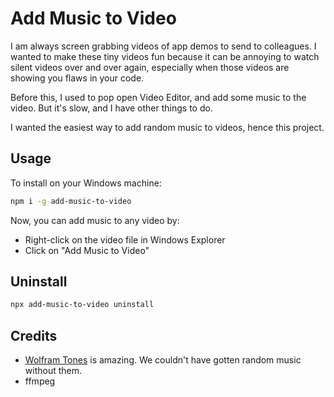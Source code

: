 # Add Music to Video

I am always screen grabbing videos of app demos to send to colleagues. I wanted to make these tiny videos fun because it can be annoying to watch silent videos over and over again, especially when those videos are showing you flaws in your code.

Before this, I used to pop open Video Editor, and add some music to the video. But it's slow, and I have other things to do.

I wanted the easiest way to add random music to videos, hence this project.

## Usage

To install on your Windows machine:

```sh
npm i -g add-music-to-video
```

Now, you can add music to any video by:

- Right-click on the video file in Windows Explorer
- Click on "Add Music to Video"

## Uninstall

```sh
npx add-music-to-video uninstall
```

## Credits

- [Wolfram Tones](https://tones.wolfram.com/generate/GtcqZlxi25yPmgvxHRIEQTagP54Du87b276wY8Mg) is amazing. We couldn't have gotten random music without them.
- ffmpeg
